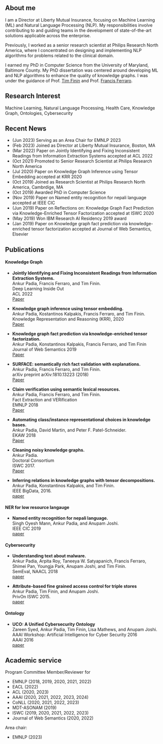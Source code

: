 ## About me

I am a Director at Liberty Mutual Insurance, focusing on Machine Learning (ML) and Natural Language Processing (NLP). My responsibilities involve contributing to and guiding teams in the development of state-of-the-art solutions applicable across the enterprise.

Previously, I worked as a senior research scientist at Philips Research North America, where I concentrated on designing and implementing NLP algorithms for problems related to the clinical domain.

I earned my PhD in Computer Science from the University of Maryland, Baltimore County. My PhD dissertation was centered around developing ML and NLP algorithms to enhance the quality of knowledge graphs. I was under the guidance of Prof. [Tim Finin](https://redirect.cs.umbc.edu/~finin/) and Prof. [Francis Ferraro](https://redirect.cs.umbc.edu/~ferraro/).

## Research Interest 
Machine Learning, Natural Language Processing, Health Care, Knowledge Graph, Ontologies, Cybersecurity

## Recent News

* (Jun 2023) Serving as an Area Chair for EMNLP 2023<br />
* (Feb 2023) Joined as Director at Liberty Mutual Insurance, Boston, MA<br />
* (Mar 2022) Paper on Jointly Identifying and Fixing Inconsistent Readings from Information Extraction Systems accepted at ACL 2022<br />
* (Oct 2021) Promoted to Senior Research Scientist at Philips Research North America<br />
* (Jul 2020) Paper on Knowledge Graph Inference using Tensor Embedding accepted at KRR 2020<br />
* (Oct 2019) Joined as Research Scientist at Philips Research North America, Cambrdige, MA<br />
* (Oct 2019) Awarded PhD in Computer Science <br />
* (Nov 2019) Paper on Named entity recognition for nepali language accepted at IEEE CIC<br />
* (Jun 2019) Paper on Reflections on: Knowledge Graph Fact Prediction via Knowledge-Enriched Tensor Factorization accepted at ISWC 2020<br />
* (May 2019) Won IBM Research AI Residency 2019 award<br />
* (Jan 2019) Paper on Knowledge graph fact prediction via knowledge-enriched tensor factorization accepted at Journal of Web Semantics, Elsevier<br />


## Publications

#### Knowledge Graph

* **Jointly Identifying and Fixing Inconsistent Readings from Information Extraction Systems.** <br />Ankur Padia, Francis Ferraro, and Tim Finin.  <br /> Deep Learning Inside Out <br />
ACL 2022<br />[Paper](https://aclanthology.org/2022.deelio-1.5.pdf)

* **Knowledge graph inference using tensor embedding.** <br /> Ankur Padia, Kostantinos Kalpakis, Francis Ferraro, and Tim Finin.  <br />Knowledge Representation and Reasoning (KRR), 2020<br />[Paper](https://ebiquity.umbc.edu/_file_directory_/papers/1032.pdf)

* **Knowledge graph fact prediction via knowledge-enriched tensor factorization.** <br />
Ankur Padia, Konstantinos Kalpakis, Francis Ferraro, and Tim Finin  <br />
Journal of Web Semantics 2019<br />[Paper](https://www.sciencedirect.com/science/article/abs/pii/S1570826819300046)

* **SURFACE: semantically rich fact validation with explanations.** <br />
Ankur Padia, Francis Ferraro, and Tim Finin. <br />  arXiv preprint arXiv:1810.13223 (2018)<br />[Paper](https://arxiv.org/abs/1810.13223)

* **Claim verification using semantic lexical resources.** <br />Ankur Padia, Francis Ferraro, and Tim Finin.  <br />Fact Extraction and VERification </br> EMNLP 2018<br />[Paper](https://aclanthology.org/W18-5527/)

* **Automating class/instance representational choices in knowledge bases.** <br />Ankur Padia, David Martin, and Peter F. Patel-Schneider. <br />EKAW 2018<br />[Paper](https://link.springer.com/chapter/10.1007/978-3-030-03667-6_18)

* **Cleaning noisy knowledge graphs.** <br />Ankur Padia. <br /> Doctoral Consortium <br /> ISWC 2017.<br />[Paper](https://ceur-ws.org/Vol-1962/paper_17.pdf)

* **Inferring relations in knowledge graphs with tensor decompositions.** <br />Ankur Padia, Konstantinos Kalpakis, and Tim Finin.  <br />IEEE BigData, 2016.<br />[paper](https://ieeexplore.ieee.org/document/7841096)


#### NER for low resource langauge 

* **Named entity recognition for nepali language.** <br /> Singh Oyesh Mann, Ankur Padia, and Anupam Joshi. <br /> IEEE CIC 2019<br />[paper](https://arxiv.org/abs/1908.05828)

#### Cybersecurity


* **Understanding text about malware.** <br />Ankur Padia, Arpita Roy, Taneeya W. Satyapanich, Francis Ferraro, Shimei Pan, Youngja Park, Anupam Joshi, and Tim Finin.  <br />SemEval, NAACL 2018<br />[paper](https://aclanthology.org/S18-1142/)

* **Attribute-based fine grained access control for triple stores** <br />Ankur Padia, Tim Finin, and Anupam Joshi.<br />  PrivOn ISWC 2015. <br />[paper](https://ebiquity.umbc.edu/_file_directory_/papers/764.pdf)

#### Ontology

* **UCO: A Unified Cybersecurity Ontology** <br />Zareen Syed, Ankur Padia, Tim Finin, Lisa Mathews, and Anupam Joshi. <br />AAAI Workshop: Artificial Intelligence for Cyber Security 2016 <br />
AAAI 2016<br />[paper](https://mdsoar.org/bitstream/handle/11603/11804/781.pd.pdf?sequence=1&isAllowed=y)

## Academic service

Program Committee Member/Reviewer for 

* EMNLP (2018, 2019, 2020, 2021, 2022)
* EACL (2022)
* ACL (2020, 2023)
* AAAI (2020, 2021, 2022, 2023, 2024)
* CoNLL (2020, 2021, 2022, 2023)
* MDT-ASONAM (2019)
* ISWC (2019, 2020, 2021, 2022, 2023)
* Journal of Web Semantics (2020, 2022)

Area chair:

* EMNLP (2023)
